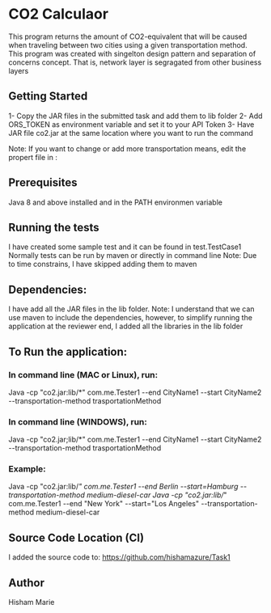 # CO2 Calculaor
This program returns the amount of CO2-equivalent that will be caused when traveling between two cities using a given transportation method.
This program was created with singelton design pattern and separation of concerns concept. That is, network layer is segragated from other business layers


## Getting Started
1- Copy the JAR files in the submitted task and add them to lib folder
2- Add ORS_TOKEN as environment variable and set it to your API Token
3- Have JAR file co2.jar at the same location where you want to run the command

Note: If you want to change or add more transportation means, edit the propert file in :


## Prerequisites
Java 8 and above installed and in the PATH environmen variable



## Running the tests
I have created some sample test and it can be found in test.TestCase1
Normally tests can be run by maven or directly in command line 
Note: Due to time constrains, I have skipped adding them to maven


## Dependencies:
I have add all the JAR files in the lib folder.
Note: I understand that we can use maven to include the dependencies, however, to simplify running the application at the reviewer end, I added all the libraries in the lib folder


## To Run the application:

### In command line (MAC or Linux), run:
Java -cp "co2.jar:lib/*" com.me.Tester1 --end CityName1 --start CityName2 --transportation-method trasportationMethod

### In command line (WINDOWS), run:
Java -cp "co2.jar;lib/*" com.me.Tester1 --end CityName1 --start CityName2 --transportation-method trasportationMethod


### Example:
Java -cp "co2.jar:lib/*" com.me.Tester1 --end Berlin --start=Hamburg --transportation-method medium-diesel-car
Java -cp "co2.jar:lib/*" com.me.Tester1 --end "New York" --start="Los Angeles"  --transportation-method medium-diesel-car


## Source Code Location (CI)
I added the source code to:
https://github.com/hishamazure/Task1

## Author
Hisham Marie
